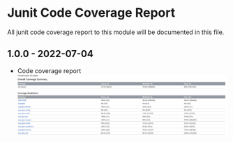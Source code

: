 # Junit Code Coverage Report
All junit code coverage report to this module will be documented in this file.

## 1.0.0 - 2022-07-04
- Code coverage report  ![pspcl-ifix-adapter-junit-report-1.0.0.png](pspcl-ifix-adapter-junit-report-1.0.0.png)